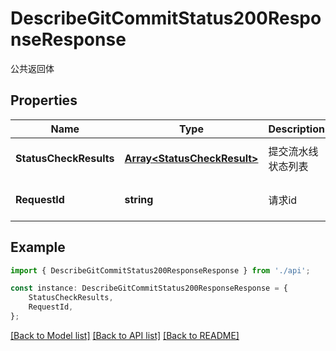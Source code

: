 # DescribeGitCommitStatus200ResponseResponse

公共返回体

## Properties

Name | Type | Description | Notes
------------ | ------------- | ------------- | -------------
**StatusCheckResults** | [**Array&lt;StatusCheckResult&gt;**](StatusCheckResult.md) |  提交流水线状态列表 | [optional] [default to undefined]
**RequestId** | **string** | 请求id | [optional] [default to 'xxxxx']

## Example

```typescript
import { DescribeGitCommitStatus200ResponseResponse } from './api';

const instance: DescribeGitCommitStatus200ResponseResponse = {
    StatusCheckResults,
    RequestId,
};
```

[[Back to Model list]](../README.md#documentation-for-models) [[Back to API list]](../README.md#documentation-for-api-endpoints) [[Back to README]](../README.md)
